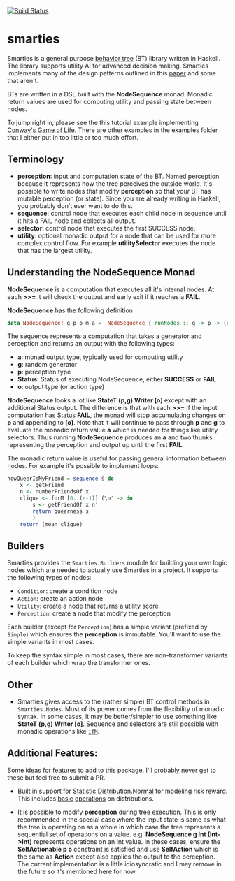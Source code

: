 [![Build Status](https://travis-ci.com/pdlla/smarties.svg?branch=master)](https://travis-ci.com/pdlla/smarties)

# smarties
Smarties is a general purpose [behavior tree](https://en.wikipedia.org/wiki/Behavior_tree_(artificial_intelligence,_robotics_and_control)) (BT) library written in Haskell. The library supports utility AI for advanced decision making. Smarties implements many of the design patterns outlined in this [paper](https://course.ccs.neu.edu/cs5150f13/readings/dill_designpatterns.pdf) and some that aren't.

BTs are written in a DSL built with the **NodeSequence** monad. Monadic return values are used for computing utility and passing state between nodes.

To jump right in, please see the this tutorial example implementing [Conway's Game of Life](https://github.com/pdlla/smarties/tree/master/examples/tutorial). There are other examples in the examples folder that I either put in too little or too much effort.

## Terminology
- **perception**: input and computation state of the BT. Named perception because it represents how the tree perceives the outside world. It's possible to write nodes that modify **perception** so that your BT has mutable perception (or state). Since you are already writing in Haskell, you probably don't ever want to do this.
- **sequence**: control node that executes each child node in sequence until it hits a FAIL node and collects all output.
- **selector**: control node that executes the first SUCCESS node.
- **utility**: optional monadic output for a node that can be used for more complex control flow. For example **utilitySelector** executes the node that has the largest utility.

## Understanding the NodeSequence Monad
**NodeSequence** is a computation that executes all it's internal nodes. At each **>>=** it will check the output and early exit if it reaches a **FAIL**.

**NodeSequence** has the following definition

```haskell
data NodeSequenceT g p o m a =  NodeSequence { runNodes :: g -> p -> (a, g, p, Status, [o]) }
```

The sequence represents a computation that takes a generator and perception and returns an output with the following types:

- **a**: monad output type, typically used for computing utility
- **g**: random generator
- **p**: perception type
- **Status**: Status of executing NodeSequence, either **SUCCESS** or **FAIL**
- **o**: output type (or action type)

**NodeSequence** looks a lot like **StateT (p,g) Writer [o]** except with an additional Status output. The difference is that with each **>>=** if the input computation has Status **FAIL**, the monad will stop accumulating changes on **p** and appending to **[o]**. Note that it will continue to pass through **p** and **g** to evaluate the monadic return value **a** which is needed for things like utility selectors. Thus running **NodeSequence** produces an **a** and two thunks representing the perception and output up until the first **FAIL**.

The monadic return value is useful for passing general information between nodes. For example it's possible to implement loops:

```haskell
howQueerIsMyFriend = sequence $ do
	x <- getFriend
	n <- numberFriendsOf x
	clique <- forM [0..(n-1)] (\n' -> do
		s <- getFriendOf x n'
		return queerness s
		)
	return (mean clique)
```

## Builders
Smarties provides the `Smarties.Builders` module for building your own logic nodes which are needed to actually use Smarties in a project. It supports the following types of nodes:

- `Condition`: create a condition node
- `Action`: create an action node
- `Utility`: create a node that returns a utility score
- `Perception`: create a node that modify the perception

Each builder (except for `Perception`) has a simple variant (prefixed by `Simple`) which ensures the **perception** is immutable. You'll want to use the simple variants in most cases.

To keep the syntax simple in most cases, there are non-transformer variants of each builder which wrap the transformer ones.

## Other
- Smarties gives access to the (rather simple) BT control methods in `Smarties.Nodes`. Most of its power comes from the flexibility of monadic syntax. In some cases, it may be better/simpler to use something like **StateT (p,g) Writer [o]**. Sequence and selectors are still possible with monadic operations like [`ifM`](https://hackage.haskell.org/package/extra-1.7.1/docs/Control-Monad-Extra.html).

## Additional Features: <a id="missing"></a>
Some ideas for features to add to this package. I'll probably never get to these but feel free to submit a PR.

- Built in support for [Statistic.Distribution.Normal](https://hackage.haskell.org/package/statistics-0.14.0.2/docs/Statistics-Distribution-Normal.html) for modeling risk reward. This includes [basic](https://en.wikipedia.org/wiki/Sum_of_normally_distributed_random_variables) [operations](https://ccrma.stanford.edu/~jos/sasp/Product_Two_Gaussian_PDFs.html) on distributions.

- It is possible to modify **perception** during tree execution. This is only recommended in the special case where the input state is same as what the tree is operating on as a whole in which case the tree represents a sequential set of operations on a value. e.g. **NodeSequence g Int (Int->Int)** represents operations on an Int value. In these cases, ensure the **SelfActionable p o** constraint is satisfied and use **SelfAction** which is the same as **Action** except also applies the output to the perception. The current implementation is a little idiosyncratic and I may remove in the future so it's mentioned here for now.
